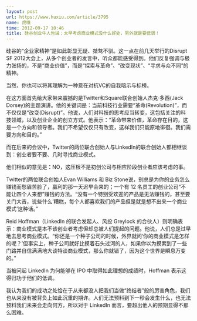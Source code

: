 ```yaml
---
layout: post
url: https://www.huxiu.com/article/3795
name: 虎嗅
time: 2012-09-17 10:46
title: 硅谷创业牛人告诫：太早考虑商业模式没什么好处，另外就是要低调！
---
```

硅谷的“企业家精神”是如此彰显无疑、桀骜不驯。这一点在前几天举行的Disrupt SF 2012大会上，从多个创业者的发言中，听众都能感受得到。他们反复强调与极力张扬的，不是“商业价值”，而是“探索与革命”、“改变现状”、“寻求与众不同”的精神。

当然，你也可以将其理解为一种意在对抗VC的自我暗示与标榜。

在这方面首先给大家带来震撼的是Twitter和Square联合创始人杰克·多西(Jack Dorsey)的主题演讲。他的关键词是：当前科技行业需要“革命(Revolution)”，而不仅仅是“改变(Disrupt)”。他说，人们对科技的思考应当转变，这包括关注的科技领域，以及创业企业的创立方式。他表示：“革命带来价值，革命存在目的，这是一个方向和领导者。我们不希望仅仅只有改变，这样我们只能原地徘徊。我们需要方向和目的。”

而在后来的会议中，Twitter的两位联合创始人与LinkedIn的联合创始人都相继谈到：创业者要不要、几时寻找商业模式。

他们相似的意见是：NO，这压根不是初创公司与相应阶段创业者应该考虑的事。

Twitter的两位联合创始人Evan Williams 和 Biz Stone说，别总是为你的业务怎么赚钱而愁眉苦脸了，赢利的那一天迟早会来的；一个有 12 名员工的创业公司“不能让四个人来想”赚钱的方法。“没有一个特别受欢迎的产品是无法赚钱的，甚至要关门大吉，说些什么‘糟糕，每个人都喜欢我们的产品但是就是想不出来一个商业模式’这种话。”

Reid Hoffman（LinkedIn 的联合发起人、风投 Greylock 的合伙人）则明确表示：商业模式是本不该创业者考虑但却总被人们提起的问题。他说，人们总是过早地去思考商业模式。“你还是一个种子公司的时候，外界就问‘你的商业模式是怎样的呢？’但事实上，种子公司就好比摸着石头过河的人，如果你以为摸索到了一些门路并自信满满地大谈特谈商业模式，那么你就错了，因为这个世界是瞬息万变的。”

当被问起 LinkedIn 为何能够在 IPO 中取得如此理想的成绩时，Hoffman 表示这得归功于他们的低调。

我认为我们的成功之处恰在于从来都没人把我们当做“终结者”般的厉害角色，我们也从来没有被背负上如此沉重的期许。人们无法预料到下一秒会发生什么，也无法预料我们未来会走向何方，所以对于 LinkedIn 而言，要超出他人的预期显得不那么困难。

